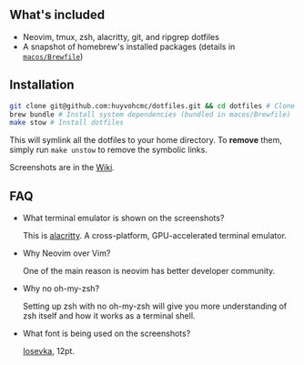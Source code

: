 ## What's included

- Neovim, tmux, zsh, alacritty, git, and ripgrep dotfiles
- A snapshot of homebrew's installed packages (details in [`macos/Brewfile`](./macos/Brewfile))

## Installation

```zsh
git clone git@github.com:huyvohcmc/dotfiles.git && cd dotfiles # Clone this repository into your home directory
brew bundle # Install system dependencies (bundled in macos/Brewfile)
make stow # Install dotfiles
```

This will symlink all the dotfiles to your home directory. To **remove** them, simply run `make unstow` to remove the symbolic links.

Screenshots are in the [Wiki](https://github.com/huyvohcmc/dotfiles/wiki).

## FAQ

- What terminal emulator is shown on the screenshots?

  This is [alacritty](https://github.com/alacritty/alacritty). A cross-platform, GPU-accelerated terminal emulator.

- Why Neovim over Vim?

  One of the main reason is neovim has better developer community.

- Why no oh-my-zsh?

  Setting up zsh with no oh-my-zsh will give you more understanding of zsh itself and how it works as a terminal shell.

- What font is being used on the screenshots?

  [Iosevka](https://github.com/be5invis/Iosevka/releases/tag/v3.0.0), 12pt.
